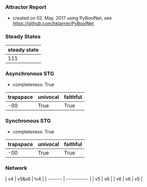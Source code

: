 

### Attractor Report
 * created on 02. May. 2017 using PyBoolNet, see https://github.com/hklarner/PyBoolNet

### Steady States
| steady state |
| ------------ | 
| 111          |

### Asynchronous STG
 * completeness: True

| trapspace      | univocal  | faithful  |
| -------------- | --------- | --------- |
| -00            | True      | True      |

### Synchronous STG
 * completeness: True

| trapspace      | univocal  | faithful  |
| -------------- | --------- | --------- |
| -00            | True      | True      |

### Network
| v4      | v5&v6 | !v4 |
| ------- | ----------- |
| v5      | v6          |
| v6      | v6 | v5     |

